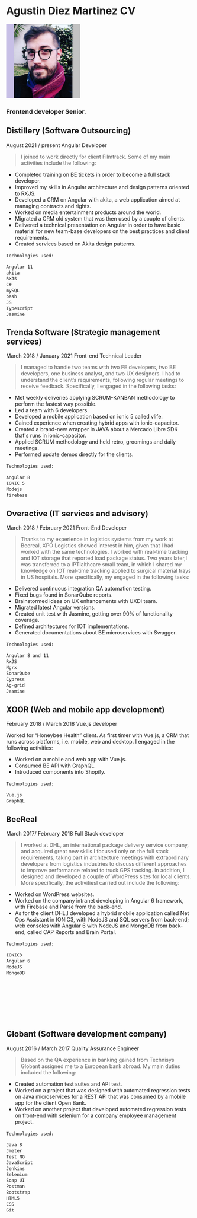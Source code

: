 # Agustin Diez Martinez CV
<img src=".\avatar.jpg" alt="drawing" width="200"/>

### Frontend developer Senior.


## Distillery (Software Outsourcing)
August 2021 / present
Angular Developer

> I joined to work directly for client Filmtrack. Some of my main activities include the following:
- Completed training on BE tickets in order to become a full stack developer.
- Improved my skills in Angular architecture and design patterns oriented to RXJS.
- Developed a CRM on Angular with akita, a web application aimed at managing contracts and rights.
- Worked on media entertainment products around the world.
- Migrated a CRM old system that was then used by a couple of clients.
- Delivered a technical presentation on Angular in order to have basic material for new team-base developers on the best practices and client requirements.
- Created services based on Akita design patterns.

```Technologies used:```
```
Angular 11
akita
RXJS
C#
mySQL
bash
JS
Typescript
Jasmine
```

## Trenda Software (Strategic management services)
March 2018 / January 2021
Front-end Technical Leader

>I managed to handle two teams with two FE developers, two BE developers, one business analyst, and two UX designers. I had to understand the client’s requirements, following regular meetings to receive feedback. Specifically, I engaged in the following tasks:
- Met weekly deliveries applying SCRUM-KANBAN methodology to perform the fastest way possible.
- Led a team with 6 developers.
- Developed a mobile application based on ionic 5 called vlife.
- Gained experience when creating hybrid apps with ionic-capacitor.
- Created a brand-new wrapper in JAVA about a Mercado Libre SDK that's runs in ionic-capacitor.
- Applied SCRUM methodology and held retro, groomings and daily meetings.
- Performed update demos directly for the clients.

```Technologies used:```
```
Angular 8
IONIC 5
Nodejs
firebase
```

## Overactive (IT services and advisory) 
March 2018 / February 2021
Front-End Developer

>Thanks to my experience in logistics systems from my work at Beereal, XPO Logistics showed interest in him, given that I had worked with the same technologies. I worked with real-time tracking and IOT storage that reported load package status. Two years later,I was transferred to a IPTIalthcare small team, in which I shared my knowledge on IOT real-time tracking applied to surgical material trays in US hospitals. More specifically, my engaged in the following tasks: 
- Delivered continuous integration QA automation testing. 
- Fixed bugs found in SonarQube reports.
- Brainstormed ideas on UX enhancements with UXDI team.
- Migrated latest Angular versions.
- Created unit test with Jasmine, getting over 90% of functionality coverage.
- Defined architectures for IOT implementations.
- Generated documentations about BE microservices with Swagger.

```Technologies used:```
```
Angular 8 and 11
RxJS
Ngrx
SonarQube
Cypress
Ag-grid
Jasmine
```

## XOOR (Web and mobile app development)
February 2018 / March 2018
Vue.js developer

>
Worked for “Honeybee Health” client. As first timer with Vue.js, a CRM that runs across platforms, i.e. mobile, web and desktop.
I engaged in the following activities:
- Worked on a mobile and web app with Vue.js.
- Consumed BE API with GraphQL.
- Introduced components into Shopify.

```Technologies used:```
```
Vue.js
GraphQL
 ```

## BeeReal
March 2017/ February 2018
Full Stack developer

>I worked at DHL, an international package delivery service company, and acquired great new skills.I focused only on the full stack requirements, taking part in architecture meetings with extraordinary developers from logistics industries to discuss different approaches to improve performance related to truck GPS tracking. In addition, I designed and developed a couple of WordPress sites for local clients. More specifically, the activitiesI carried out include the following:
- Worked on WordPress websites.
- Worked on the company intranet developing in Angular 6 framework, with Firebase and Parse from the back-end.
- As for the client DHL,I developed a hybrid mobile application called Net Ops Assistant in IONIC3, with NodeJS and SQL servers from back-end; web consoles with Angular 6 with NodeJS and MongoDB from back-end, called CAP Reports and Brain Portal.

```Technologies used:```
```
IONIC3
Angular 6 
NodeJS
MongoDB
```
<br/>
<br/>
<br/>
<br/>
<br/>
<br/>

## Globant (Software development company)
August 2016 / March 2017
Quality Assurance Engineer

>Based on the QA experience in banking gained from Technisys
Globant assigned me to a European bank abroad. My main duties included the following:
- Created automation test suites and API test.
- Worked on a project that was designed with automated regression tests on Java microservices for a REST API that was consumed by a mobile app for the client Open Bank.
- Worked on another project that developed automated regression tests on front-end with selenium for a company employee management project.

```Technologies used:``` 
```
Java 8 
Jmeter
Test NG
JavaScript
Jenkins
Selenium
Soap UI
Postman
Bootstrap
HTML5
CSS
Git
```
